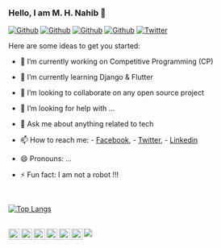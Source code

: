 ### Hello, I am M. H. Nahib 👋
<!--
[![HitCount](http://hits.dwyl.com/MHNahib/MHNahib.svg)](http://hits.dwyl.com/MHNahib/MHNahib)
-->

[![Github](https://img.shields.io/github/followers/MHNahib?style=social)](https://github.com/MHNahib)
[![Github](https://img.shields.io/github/last-commit/MHNahib/MHNahib)](https://github.com/MHNahib/MHNahib)
[![Github](https://img.shields.io/github/stars/MHNahib/MHNahib?style=social)](https://github.com/MHNahib/MHNahib)
[![Github](https://img.shields.io/github/watchers/MHNahib/MHNahib?style=social)](https://github.com/MHNahib/MHNahib)
[![Twitter](https://img.shields.io/twitter/url?style=social&url=https%3A%2F%2Ftwitter.com%2Fdamiarc_dev)](https://twitter.com/HNahib)

Here are some ideas to get you started:

- 🔭 I’m currently working on Competitive Programming (CP)
- 🌱 I’m currently learning Django & Flutter
- 👯 I’m looking to collaborate on any open source project
- 🤔 I’m looking for help with ...
- 💬 Ask me about anything related to tech

- 📫 How to reach me:  - [Facebook](https://www.facebook.com/profile.php?id=100017094937153),
                        - [Twitter](https://twitter.com/HNahib),
                        - [Linkedin](https://www.linkedin.com/in/mhnahib/)

- 😄 Pronouns: ...
- ⚡ Fun fact: I am not a robot !!!

<br />

[![Top Langs](https://github-readme-stats.vercel.app/api/top-langs/?username=MHNahib&hide=javascript,html)](https://github.com/anuraghazra/github-readme-stats)

<br/>

<img src= "https://github-readme-stats.vercel.app/api?username=MHNahib&&show_icons=true&title_color=ffffff&icon_color=00ddff&text_color=daf7dc&bg_color=151515">

<a href="https://twitter.com/HNahib">
  <img align="left" alt="M. H. Nahib" width="22px" src="https://img.icons8.com/fluent/48/000000/twitter.png"/>
</a>
<a href="https://www.linkedin.com/in/mhnahib/">
  <img align="left" alt="Linkdein - M. H. Nahib" width="22px" src="https://cdn.jsdelivr.net/npm/simple-icons@v3/icons/linkedin.svg" />
</a>
<a href="https://github.com/MHNahib/">
  <img align="left" alt="Github- M. H. Nahib" width="22px" src="https://img.icons8.com/fluent/48/000000/github.png"/>
</a>
<a href="https://t.me/mhnahib">
  <img align="left" alt="Telegram - M. H. Nahib" width="22px" src="https://img.icons8.com/fluent/48/000000/telegram-app.png"/>
</a>
<a href="mailto:mhnahib@gmail.com">
  <img align="left" alt="Gmail - M. H. Nahib" width="22px" src="https://img.icons8.com/fluent/48/000000/gmail.png"/>
</a>
<a href="https://www.facebook.com/profile.php?id=100017094937153">
  <img align="left" alt="Facebook - M. H. Nahib" width="22px" src="https://img.icons8.com/android/24/000000/facebook.png"/>
</a>


